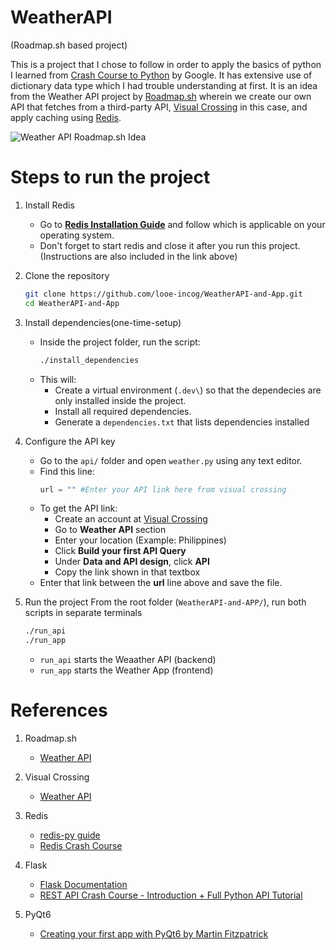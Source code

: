 # WeatherAPI
(Roadmap.sh based project)

This is a project that I chose to follow in order to apply the basics of python I learned from [Crash Course to Python](https://www.coursera.org/learn/python-crash-course/) by Google. It has extensive use of dictionary data type which I had trouble understanding at first. It is an idea from the  Weather API project by [Roadmap.sh](https://roadmap.sh/projects) wherein we create our own API that fetches from a third-party API, [Visual Crossing](https://www.visualcrossing.com/) in this case, and apply caching using [Redis](https://redis.io/).

![Weather API Roadmap.sh Idea](https://assets.roadmap.sh/guest/weather-api-f8i1q.png)

# Steps to run the project

1. Install Redis
   - Go to [**Redis Installation Guide**](https://redis.io/docs/latest/operate/oss_and_stack/install/archive/install-redis/) and follow which is applicable on your operating system.
   - Don't forget to start redis and close it after you run this project. (Instructions are also included in the link above)

2. Clone the repository
   ```sh
   git clone https://github.com/looe-incog/WeatherAPI-and-App.git
   cd WeatherAPI-and-App
   ```  
3. Install dependencies(one-time-setup)
   - Inside the project folder, run the script:
      ```sh
      ./install_dependencies
      ```
   - This will:
      - Create a virtual environment (`.dev\`) so that the dependecies are only installed inside the project.
      - Install all required dependencies.
      - Generate a `dependencies.txt` that lists dependencies installed

4. Configure the API key
   - Go to the `api/` folder and open `weather.py` using any text editor.
   - Find this line:
      ```python
      url = "" #Enter your API link here from visual crossing
      ```
   - To get the API link:
      - Create an account at [Visual Crossing](https://www.visualcrossing.com/)
      - Go to **Weather API** section
      - Enter your location (Example: Philippines)
      - Click **Build your first API Query**
      - Under **Data and API design**, click **API**
      - Copy the link shown in that textbox
   - Enter that link between the **url** line above and save the file.

5. Run the project
   From the root folder (`WeatherAPI-and-APP/`), run both scripts in separate terminals
   ```sh
   ./run_api
   ./run_app
   ```
   - `run_api` starts the Weaather API (backend)
   - `run_app` starts the Weather App (frontend)

# References

1. Roadmap.sh
   - [Weather API](https://roadmap.sh/projects/weather-api-wrapper-service)

2. Visual Crossing
   - [Weather API](https://www.visualcrossing.com/weather-api/)

3. Redis
   - [redis-py guide](https://redis.io/docs/latest/clients/redis-py/)
   - [Redis Crash Course](https://www.youtube.com/watch?v=jgpVdJB2sKQ)

4. Flask
   - [Flask Documentation](https://flask.palletsprojects.com/en/stable/)
   - [REST API Crash Course - Introduction + Full Python API Tutorial](https://www.youtube.com/watch?v=qbLc5a9jdXo)

5. PyQt6
   - [Creating your first app with PyQt6 by Martin Fitzpatrick](https://www.pythonguis.com/pyqt6-tutorial/#pyqt6-start)
